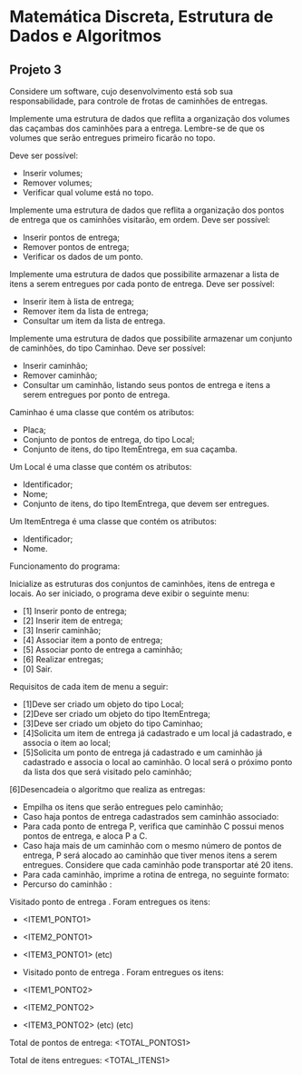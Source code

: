 # Matemática Discreta, Estrutura de Dados e Algoritmos

## Projeto 3

Considere um software, cujo desenvolvimento está sob sua responsabilidade, para controle de frotas de caminhões de entregas.

Implemente uma estrutura de dados que reflita a organização dos volumes das caçambas dos caminhões para a entrega. 
Lembre-se de que os volumes que serão entregues primeiro ficarão no topo. 

Deve ser possível:
* Inserir volumes;
* Remover volumes;
* Verificar qual volume está no topo.

Implemente uma estrutura de dados que reflita a organização dos pontos de entrega que os caminhões visitarão, em ordem. Deve ser possível:
* Inserir pontos de entrega;
* Remover pontos de entrega;
* Verificar os dados de um ponto.

Implemente uma estrutura de dados que possibilite armazenar a lista de itens a serem entregues por cada ponto de entrega. Deve ser possível:
* Inserir item à lista de entrega;
* Remover item da lista de entrega;
* Consultar um item da lista de entrega.

Implemente uma estrutura de dados que possibilite armazenar um conjunto de caminhões, do tipo Caminhao. Deve ser possível:
* Inserir caminhão;
* Remover caminhão;
* Consultar um caminhão, listando seus pontos de entrega e itens a serem entregues por ponto de entrega.

Caminhao é uma classe que contém os atributos:
* Placa;
* Conjunto de pontos de entrega, do tipo Local;
* Conjunto de itens, do tipo ItemEntrega, em sua caçamba.

Um Local é uma classe que contém os atributos:
* Identificador;
* Nome;
* Conjunto de itens, do tipo ItemEntrega, que devem ser entregues. 

Um ItemEntrega é uma classe que contém os atributos:
* Identificador;
* Nome.

Funcionamento do programa:

Inicialize as estruturas dos conjuntos de caminhões, itens de entrega e locais.
Ao ser iniciado, o programa deve exibir o seguinte menu:
* [1] Inserir ponto de entrega;
* [2] Inserir item de entrega;
* [3] Inserir caminhão;
* [4] Associar item a ponto de entrega;
* [5] Associar ponto de entrega a caminhão;
* [6] Realizar entregas;
* [0] Sair.

Requisitos de cada item de menu a seguir:

* [1]Deve ser criado um objeto do tipo Local;
* [2]Deve ser criado um objeto do tipo ItemEntrega;
* [3]Deve ser criado um objeto do tipo Caminhao;
* [4]Solicita um item de entrega já cadastrado e um local já cadastrado, e associa o item ao local;
* [5]Solicita um ponto de entrega já cadastrado e um caminhão já cadastrado e associa o local ao caminhão. O local será o próximo ponto da lista dos que será visitado pelo caminhão;

[6]Desencadeia o algoritmo que realiza as entregas:

* Empilha os itens que serão entregues pelo caminhão;
* Caso haja pontos de entrega cadastrados sem caminhão associado:
* Para cada ponto de entrega P, verifica que caminhão C possui menos pontos de entrega, e aloca P a C.
* Caso haja mais de um caminhão com o mesmo número de pontos de entrega, P será alocado ao caminhão que tiver menos itens a serem entregues. Considere que cada caminhão pode transportar até 20 itens.
* Para cada caminhão, imprime a rotina de entrega, no seguinte formato:
* Percurso do caminhão <PLACA1>:

Visitado ponto de entrega <PONTO1>. Foram entregues os itens:
* <ITEM1_PONTO1>
* <ITEM2_PONTO1>
* <ITEM3_PONTO1>
(etc)

* Visitado ponto de entrega <PONTO2>. Foram entregues os itens:
* <ITEM1_PONTO2>
* <ITEM2_PONTO2>
* <ITEM3_PONTO2>
(etc)
(etc)

Total de pontos de entrega: <TOTAL_PONTOS1>

Total de itens entregues: <TOTAL_ITENS1>